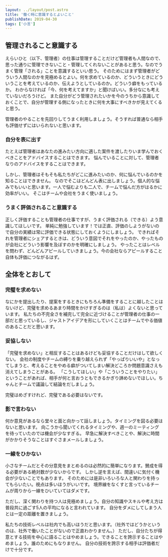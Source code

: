```yaml
---
layout: ../layout/post.astro
title: '働く時に意識するとよいこと'
publishDate: 2019-04-30
tags: ['小言']
---
```


## 管理されること意識する

えらいひと（以下、管理者）の仕事は管理することだけど管理者も人間なので、思った通りに管理できないこと・管理してくれないことがあると思う。なのでうまく管理「される」ことを意識するといい思う。
そのためにはまず管理者がどういう人間なのかを見極めるとよい。何を求めているのか、どういうときにどういうことを考えているのか、伝えようとしているのか。どういう癖をもっているか。
わからなければ「今、何を考えてますか」と聞けばいい。多分なにも考えていないだろうけど。
また自分がどう管理されたいかを今のうちから意識しておくことで、自分が管理する側になったときに何を大事にすべきかが見えてくると思う。

管理者のやることを先回りしてうまく利用しましょう。そうすれば普通なら相手も評価せずにはいられないと思います。

### 自分を表に出す

たとえば管理者はあなたの進みたい方向に適した案件を渡したりいま学んでおくべきことをアドバイスすることはできます。
悩んでいることに対して、管理者なりのアドバイスをすることはできます。

しかし、管理者はそもそも私たちがどこに進みたいのか、何に悩んでいるのかを知ることはできません。
なのでそこはどんどん表に出しましょう。個人的な悩みでもいいと思います。一人で悩むよりも二人で、チームで悩んだ方がはるかに効率がいい。
そこはチームや会社をうまく使いましょう。

### うまく評価されること意識する

正しく評価することも管理者の仕事ですが、うまく評価される（できる）よう意識してほしいです。
単純に勉強しています！では正直、評価のしようがないので自分の実績は常に評価できる状態にしておくようにしましょう。
できればそれを管理者にシェアするときは、どういう意図でそれをやったのか、やったものが会社にどういう影響を及ぼすのかを明確にしましょう。
やったことはレベルを問わず、どんどんアピールしていきましょう。今の会社ならアピールすること自体も評価につながるはず。

## 全体をとおして

### 完璧を求めない

なにかを提出したり、提案をするときにもちろん準備をすることに越したことはないけど、完璧を求めるあまり時間をかけすぎるのは（私は）よくないと思っています。
私たちの不完全さを補完して完全に近づけることが管理者の仕事の一部だと思っているし、ジャストアイデアを形にしていくことはチームでやる価値のあることだと思います。

### 妥協しない

「完璧を求めない」と相反することはあるけども妥協することだけはして欲しくない。
会社の制度やチームの縛りを乗り越えられず「やっぱりいいや」となってしまうと、考えることをやめる癖がついてしまい解決どころか問題意識さえも消えてしまうことがある。
「こうしてほしい」や「こういうことをやりたい」ということがあれば、相手が何と言おうともできるかぎり諦めないでほしい。ちゃんとチームで議論して結論をだしましょう。

完璧はめざすけれど、完璧である必要はないです。

### 影で言わない

何か意見があるなら堂々と面と向かって話しましょう。タイミングを図る必要はないと思います。
向こうから聞いてくれるタイミングや、週一のミーティングを待っていたのでは機会が少なすぎる。
早急に解決すべきことや、解決に時間がかかりそうなことはすぐさまメールしましょう。

### 一線をひかない

小さなチームだとその分意見をまとめるのは必然的に簡単になります。賛成を得る必要がある絶対数が少ないからです。
しかし逆を言えば、間違いに気付く機会が少ないことでもあります。
そのためには是非いろいろな人と関わりを持ってもらいたい。視点は多いほうがいいです。
境界線をなくすと言っているチームが周りから一線をひいていてはダメです。

ただし、深く関わりを持つ人は見極めましょう。自分の知識やスキルや考え方は普段共に過ごす5人の平均になると言われています。
自分をダメにしてしまう人とは一定の距離を置きましょう。

私たちの技術レベルは社内でも高いほうだと思います。（社外ではどうかというのは、社外で働いたことがないので正直わかりません。）
ただし、自分たちが得意とする技術を中心に語ることはやめましょう。できることを誇示することはやめましょう。誰のためにもなりません。
自分の技術を誇示する相手は評価者だけで十分です。
